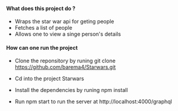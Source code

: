 #### What does this project do ?
* Wraps the star war api for geting people
* Fetches a list of people
* Allows one to view a singe person's details

#### How can one run the project

* Clone the reponsitory by runing git clone https://github.com/barema4/Starwars.git

* Cd into the project Starwars
* Install the dependencies by runing npm install
* Run npm start to run the server at http://localhost:4000/graphql


